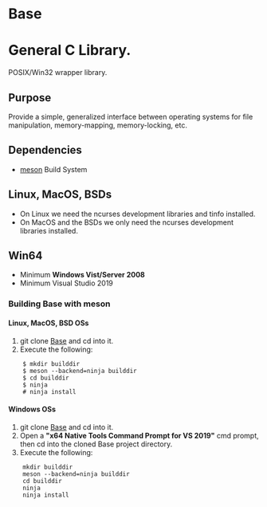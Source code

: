 # Base
# General C Library.
POSIX/Win32 wrapper library.
## Purpose
Provide a simple, generalized interface between operating systems for file manipulation,
memory-mapping, memory-locking, etc.
## Dependencies
-	[meson](https://mesonbuild.com) Build System
## Linux, MacOS, BSDs
-	On Linux we need the ncurses development libraries and tinfo installed.
-	On MacOS and the BSDs we only need the ncurses development libraries installed.
## Win64
-	Minimum __Windows Vist/Server 2008__
-	Minimum Visual Studio 2019
### Building Base with meson
#### Linux, MacOS, BSD OSs
1. git clone [Base](https://github.com/stuartcalder/Base) and cd into it.
2. Execute the following:
```
	$ mkdir builddir
	$ meson --backend=ninja builddir
	$ cd builddir
	$ ninja
	# ninja install
```
#### Windows OSs
1. git clone [Base](https://github.com/stuartcalder/Base) and cd into it.
2. Open a __"x64 Native Tools Command Prompt for VS 2019"__ cmd prompt, then cd into the cloned Base project directory.
3. Execute the following:
```
	mkdir builddir
	meson --backend=ninja builddir
	cd builddir
	ninja
	ninja install
```

